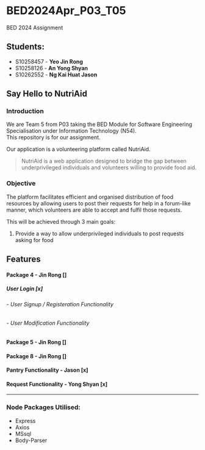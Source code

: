 # BED2024Apr_P03_T05
BED 2024 Assignment
## Students:
- S10258457 - **Yeo Jin Rong**
- S10258126 - **An Yong Shyan**  
- S10262552 - **Ng Kai Huat Jason** 
  

## Say Hello to NutriAid
### Introduction
We are Team 5 from P03 taking the BED Module for Software Engineering Specialisation under Information Technology (N54).   
This repository is for our assignment.  
  
Our application is a volunteering platform called NutriAid.    
> NutriAid is a web application designed to bridge the gap between underprivileged individuals and volunteers willing to provide food aid. 


### Objective
The platform facilitates efficient and organised distribution of food resources by allowing users to post their requests for help in a forum-like manner, which volunteers are able to accept and fulfil those requests.


This will be achieved through 3 main goals:
1) Provide a way to allow underprivileged individuals to post requests asking for food

## Features
#### Package 4 - Jin Rong []
##### User Login [x]
###### - User Signup / Registeration Functionality
###### - User Modification Functionality
#### Package 5 - Jin Rong []
#### Package 8 - Jin Rong []

#### Pantry Functionality - Jason [x]
#### Request Functionality - Yong Shyan [x]

------------------------------------------------
### Node Packages Utilised:
- Express
- Axios
- MSsql
- Body-Parser
